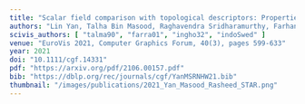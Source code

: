 ```yaml
---
title: "Scalar field comparison with topological descriptors: Properties and applications for scientific visualization"
authors: "Lin Yan, Talha Bin Masood, Raghavendra Sridharamurthy, Farhan Rasheed, Vijay Natarajan, Ingrid Hotz, Bei Wang"
scivis_authors: [ "talma90", "farra01", "ingho32", "indoSwed" ]
venue: "EuroVis 2021, Computer Graphics Forum, 40(3), pages 599-633"
year: 2021
doi: "10.1111/cgf.14331"
pdf: "https://arxiv.org/pdf/2106.00157.pdf"
bib: "https://dblp.org/rec/journals/cgf/YanMSRNHW21.bib"
thumbnail: "/images/publications/2021_Yan_Masood_Rasheed_STAR.png"
---
```


